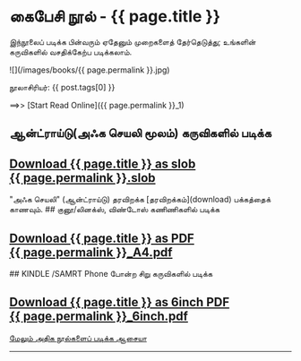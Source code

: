 # கைபேசி நூல் - {{ page.title }}
இந்நூலைப் படிக்க பின்வரும் ஏதேனும் முறைகளைத் தேர்தெடுத்து; உங்களின் கருவிகளில் வசதிக்கேற்ப படிக்கலாம்.

![](/images/books/{{ page.permalink }}.jpg)

நூலாசிரியர்: {{ post.tags[0] }}

==>> [Start Read Online]({{ page.permalink }}_1)

## ஆன்ட்ராய்டு(அஃக செயலி மூலம்) கருவிகளில் படிக்க
<h2><a class="post-link" href="https://github.com/ThaniThamizhAkarathiKalanjiyam/tam_ilakiyam/raw/master/Noolkal/{{ page.permalink }}.slob" class="button button2">
Download {{ page.title }} as slob <br/> 
{{ page.permalink }}.slob
</a></h2>
"அஃக செயலி" (ஆன்ட்ராய்டு) தரவிறக்க [தரவிறக்கம்](download) பக்கத்தைக் காணவும்.
## குனூ/லினக்ஸ், விண்டோஸ் கணிணிகளில் படிக்க
<h2><a href="https://github.com/ThaniThamizhAkarathiKalanjiyam/tam_ilakiyam/raw/master/Noolkal/{{ page.permalink }}_A4.pdf" class="button button1">
Download {{ page.title }} as PDF <br/> 
{{ page.permalink }}_A4.pdf
</a></h2>
## KINDLE /SAMRT Phone போன்ற சிறு கருவிகளில் படிக்க
<h2><a href="https://github.com/ThaniThamizhAkarathiKalanjiyam/tam_ilakiyam/raw/master/Noolkal/{{ page.permalink }}_6inch.pdf" class="button button1">
Download {{ page.title }} as 6inch PDF <br/> 
{{ page.permalink }}_6inch.pdf
</a></h2>

[மேலும் அதிக நூல்களைப் படிக்க ஆசையா](more_books)

<hr>